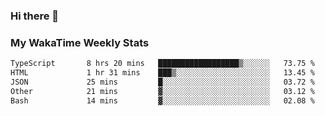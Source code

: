 ### Hi there 👋

<!--
**royschrauwen/royschrauwen** is a ✨ _special_ ✨ repository because its `README.md` (this file) appears on your GitHub profile.

Here are some ideas to get you started:

- 🔭 I’m currently working on ...
- 🌱 I’m currently learning ...
- 👯 I’m looking to collaborate on ...
- 🤔 I’m looking for help with ...
- 💬 Ask me about ...
- 📫 How to reach me: ...
- 😄 Pronouns: ...
- ⚡ Fun fact: ...
-->


### My WakaTime Weekly Stats
<!--START_SECTION:waka-->

```txt
TypeScript       8 hrs 20 mins   ██████████████████▒░░░░░░   73.75 %
HTML             1 hr 31 mins    ███▒░░░░░░░░░░░░░░░░░░░░░   13.45 %
JSON             25 mins         █░░░░░░░░░░░░░░░░░░░░░░░░   03.72 %
Other            21 mins         ▓░░░░░░░░░░░░░░░░░░░░░░░░   03.12 %
Bash             14 mins         ▓░░░░░░░░░░░░░░░░░░░░░░░░   02.08 %
```

<!--END_SECTION:waka-->

